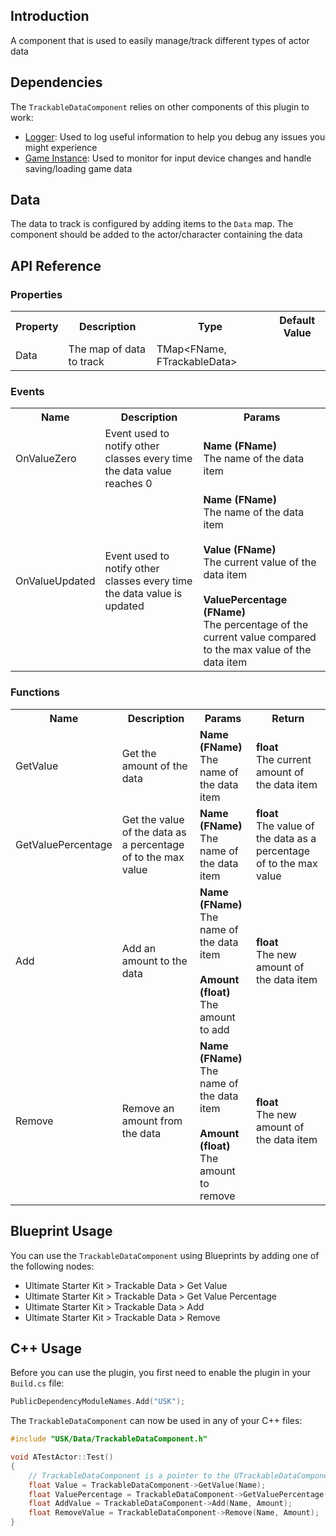 ## Introduction
A component that is used to easily manage/track different types of actor data

## Dependencies
The <code>TrackableDataComponent</code> relies on other components of this plugin to work:
<ul>
	<li><a href="../logger">Logger</a>: Used to log useful information to help you debug any issues you might experience</li>
	<li><a href="../gameinstance">Game Instance</a>: Used to monitor for input device changes and handle saving/loading game data</li>
</ul>

## Data
The data to track is configured by adding items to the <code>Data</code> map. The component should be added to the actor/character containing the data

## API Reference
### Properties
<table>
	<tr>
		<th>Property</th>
		<th>Description</th>
		<th>Type</th>
		<th>Default Value</th>
	</tr>
	<tr>
		<td>Data</td>
		<td>The map of data to track</td>
		<td>TMap&lt;FName, FTrackableData&gt;</td>
		<td></td>
	</tr>
</table>

### Events
<table>
	<tr>
		<th>Name</th>
		<th>Description</th>
		<th>Params</th>
	</tr>
	<tr>
		<td>OnValueZero</td>
		<td>Event used to notify other classes every time the data value reaches 0</td>
		<td><strong>Name (FName)</strong><br/>The name of the data item</td>
	</tr>
	<tr>
		<td>OnValueUpdated</td>
		<td>Event used to notify other classes every time the data value is updated</td>
		<td><strong>Name (FName)</strong><br/>The name of the data item<br/><br/><strong>Value (FName)</strong><br/>The current value of the data item<br/><br/><strong>ValuePercentage (FName)</strong><br/>The percentage of the current value compared to the max value of the data item</td>
	</tr>
</table>

### Functions
<table>
	<tr>
		<th>Name</th>
		<th>Description</th>
		<th>Params</th>
		<th>Return</th>
	</tr>
	<tr>
		<td>GetValue</td>
		<td>Get the amount of the data</td>
		<td><strong>Name (FName)</strong><br/>The name of the data item</td>
		<td><strong>float</strong><br/>The current amount of the data item</td>
	</tr>
	<tr>
		<td>GetValuePercentage</td>
		<td>Get the value of the data as a percentage of to the max value</td>
		<td><strong>Name (FName)</strong><br/>The name of the data item</td>
		<td><strong>float</strong><br/>The value of the data as a percentage of to the max value</td>
	</tr>
	<tr>
		<td>Add</td>
		<td>Add an amount to the data</td>
		<td><strong>Name (FName)</strong><br/>The name of the data item<br/><br/><strong>Amount (float)</strong><br/>The amount to add</td>
		<td><strong>float</strong><br/>The new amount of the data item</td>
	</tr>
	<tr>
		<td>Remove</td>
		<td>Remove an amount from the data</td>
		<td><strong>Name (FName)</strong><br/>The name of the data item<br/><br/><strong>Amount (float)</strong><br/>The amount to remove</td>
		<td><strong>float</strong><br/>The new amount of the data item</td>
	</tr>
</table>

## Blueprint Usage
You can use the <code>TrackableDataComponent</code> using Blueprints by adding one of the following nodes:
<ul>
	<li>Ultimate Starter Kit > Trackable Data > Get Value</li>
	<li>Ultimate Starter Kit > Trackable Data > Get Value Percentage</li>
	<li>Ultimate Starter Kit > Trackable Data > Add</li>
	<li>Ultimate Starter Kit > Trackable Data > Remove</li>
</ul>

## C++ Usage
Before you can use the plugin, you first need to enable the plugin in your <code>Build.cs</code> file:
```c++
PublicDependencyModuleNames.Add("USK");
```

The <code>TrackableDataComponent</code> can now be used in any of your C++ files:
```c++
#include "USK/Data/TrackableDataComponent.h"

void ATestActor::Test()
{
	// TrackableDataComponent is a pointer to the UTrackableDataComponent
	float Value = TrackableDataComponent->GetValue(Name);
	float ValuePercentage = TrackableDataComponent->GetValuePercentage(Name);
	float AddValue = TrackableDataComponent->Add(Name, Amount);
	float RemoveValue = TrackableDataComponent->Remove(Name, Amount);
}
```
